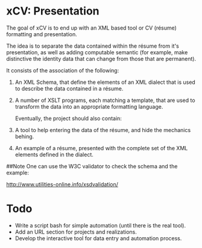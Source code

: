# xCV: Presentation

   The goal of xCV is to end up with an XML based tool or CV (résume) formatting and presentation.

   The idea is to separate the data contained within the résume from it's presentation, as well as adding computable semantic (for example, make distinctive the identity data that can change from those that are permanent).

   It consists of the association of the following:
1. An XML Schema, that define the elements of an XML dialect that is used to describe the data contained in a résume.
2. A number of XSLT programs, each matching a template, that are used to transform the data into an appropriate formatting language.

   Eventually, the project should also contain:
3. A tool to help entering the data of the résume, and hide the mechanics behing.
4. An example of a résume, presented with the complete set of the XML elements defined in the dialect.

##Note
One can use the W3C validator to check the schema and the example:

http://www.utilities-online.info/xsdvalidation/

# Todo
* Write a script bash for simple automation (until there is the real tool).
* Add an URL section for projects and realizations.
* Develop the interactive tool for data entry and automation process.